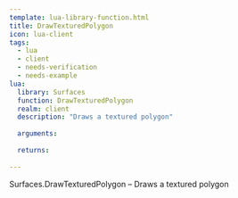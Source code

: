 ```yaml
---
template: lua-library-function.html
title: DrawTexturedPolygon
icon: lua-client
tags:
  - lua
  - client
  - needs-verification
  - needs-example
lua:
  library: Surfaces
  function: DrawTexturedPolygon
  realm: client
  description: "Draws a textured polygon"
  
  arguments:
  
  returns:
    
---
```


<div class="lua__search__keywords">
Surfaces.DrawTexturedPolygon &#x2013; Draws a textured polygon
</div>
